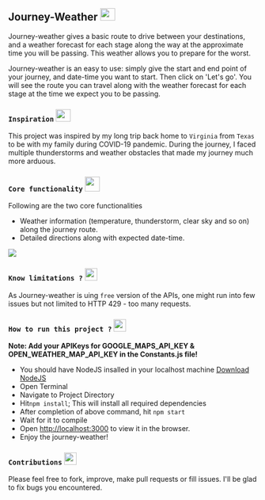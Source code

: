 ## Journey-Weather <img src ="https://media.giphy.com/media/xjIsb648nX0pw8kdBd/giphy.gif" width = "30" height = "25">
Journey-weather gives a basic route to drive between your destinations, and a weather forecast for each stage along the way at the approximate time you will be passing. This weather allows you to prepare for the worst. 

Journey-weather is an easy to use: simply give the start and end point of your journey, and date-time you want to start. Then click on 'Let's go'. You will see the route you can travel along with the weather forecast for each stage at the time we expect you to be passing.

### `Inspiration` <img src="https://media.giphy.com/media/26BkNrGhy4DKnbD9u/giphy.gif" width = "30" height= "25">

This project was inspired by my long trip back home to `Virginia` from `Texas` to be with my family during COVID-19 pandemic. During the journey, I faced multiple thunderstorms and weather obstacles that made my journey much more arduous. 

### `Core functionality` <img src="https://media.giphy.com/media/WUlplcMpOCEmTGBtBW/giphy.gif" width="30"> 

Following are the two core functionalities 
- Weather information (temperature, thunderstorm, clear sky and so on) along the journey route.
- Detailed directions along with expected date-time.

![](./gifs/journeyWeather.gif)

### `Know limitations ?` <img src = "https://media.giphy.com/media/TydZAW0DVCbGE/giphy.gif" height = "25" width = "25">
As Journey-weather is uing `free` version of the APIs, one might run into few issues but not limited to HTTP 429 - too many requests.

### `How to run this project ?` <img src = "https://media.giphy.com/media/l44QeXqzp5JoYSNe8/giphy.gif" height = "25" width = "25">

**Note: Add your APIKeys for GOOGLE_MAPS_API_KEY & OPEN_WEATHER_MAP_API_KEY in the Constants.js file!**

-   You should have NodeJS insalled in your localhost machine [Download NodeJS](https://nodejs.org/en/)
-   Open Terminal
-   Navigate to Project Directory
-   Hit`npm install`; This will install all required dependencies 
-   After completion of above command, hit `npm start`
-   Wait for it to compile
-   Open [http://localhost:3000](http://localhost:3000) to view it in the browser.
-   Enjoy the journey-weather!

### `Contributions` <img src = "https://media.giphy.com/media/ukMiDlCmdv2og/giphy.gif" height  = "25" width = "25" >
Please feel free to fork, improve, make pull requests or fill issues. I'll be glad to fix bugs you encountered.